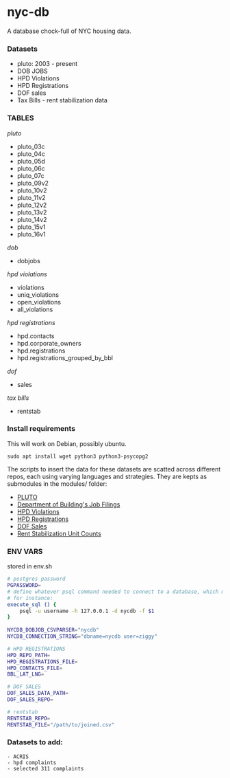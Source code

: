 # nyc-db

A database chock-full of NYC housing data.

### Datasets

- pluto: 2003 - present
- DOB JOBS
- HPD Violations
- HPD Registrations
- DOF sales
- Tax Bills - rent stabilization data

### TABLES

*pluto*
 - pluto_03c
 - pluto_04c
 - pluto_05d
 - pluto_06c
 - pluto_07c
 - pluto_09v2
 - pluto_10v2
 - pluto_11v2
 - pluto_12v2
 - pluto_13v2
 - pluto_14v2
 - pluto_15v1
 - pluto_16v1
 
*dob*
 - dobjobs
 
*hpd violations*
 - violations
 - uniq_violations
 - open_violations
 - all_violations

*hpd registrations*
 - hpd.contacts
 - hpd.corporate_owners
 - hpd.registrations
 - hpd.registrations_grouped_by_bbl

*dof*
 - sales

*tax bills*
 - rentstab

### Install requirements

This will work on Debian, possibly ubuntu.

```
sudo apt install wget python3 python3-psycopg2
```

The scripts to insert the data for these datasets are scatted across different repos, each using varying languages and strategies. They are kepts as submodules in the modules/ folder: 

- [PLUTO](https://github.com/aepyornis/pluto)
- [Department of Building's Job Filings](https://github.com/aepyornis/DOB-Jobs)
- [HPD Violations](https://github.com/aepyornis/hpd-violations)
- [HPD Registrations](https://github.com/aepyornis/hpd)
- [DOF Sales](https://github.com/aepyornis/dof-sales)
- [Rent Stabilization Unit Counts](https://github.com/aepyornis/nyc-stabilization-unit-counts-to-pg)

### ENV VARS

stored in env.sh

``` sh
# postgres password
PGPASSWORD=
# define whatever psql command needed to connect to a database, which might vary depending on your setup.
# for instance: 
execute_sql () {
	psql -u username -h 127.0.0.1 -d nycdb -f $1	
}
 
NYCDB_DOBJOB_CSVPARSER="nycdb"
NYCDB_CONNECTION_STRING="dbname=nycdb user=ziggy"

# HPD REGISTRATIONS
HPD_REPO_PATH=
HPD_REGISTRATIONS_FILE=
HPD_CONTACTS_FILE=
BBL_LAT_LNG=

# DOF SALES
DOF_SALES_DATA_PATH=
DOF_SALES_REPO=

# rentstab
RENTSTAB_REPO=
RENTSTAB_FILE="/path/to/joined.csv"

```

### Datasets to add:
    - ACRIS
    - hpd complaints
    - selected 311 complaints
